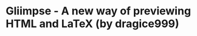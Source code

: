 <!--
id: 19902030548
link: http://tumblr.atmos.org/post/19902030548/gliimpse-a-new-way-of-previewing-html-and-latex
slug: gliimpse-a-new-way-of-previewing-html-and-latex
date: Sun Mar 25 2012 10:41:12 GMT-0700 (PDT)
publish: 2012-03-025
tags: 
title: Gliimpse - A new way of previewing HTML and LaTeX (by dragice999)
-->


Gliimpse - A new way of previewing HTML and LaTeX (by dragice999)
=================================================================



